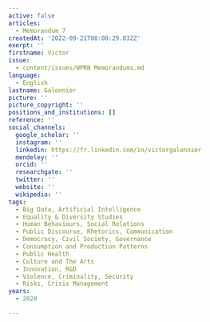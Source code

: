 ```yaml
---
active: false
articles:
  - Memorandum_7
createdAt: '2022-09-21T08:08:29.832Z'
exerpt: ''
firstname: Victor
issue:
  - content/issues/WPRN Memorandums.md
language:
  - English
lastname: Galonnier
picture: ''
picture_copyright: ''
positions_and_institutions: []
reference: ''
social_channels:
  google_scholar: ''
  instagram: ''
  linkedin: https://fr.linkedin.com/in/victorgalonnier
  mendeley: ''
  orcid: ''
  researchgate: ''
  twitter: ''
  website: ''
  wikipedia: ''
tags:
  - Big Data, Artificial Intelligence
  - Equality & Diversity Studies
  - Human Behaviours, Social Relations
  - Public Discourse, Rhetorics, Communication
  - Democracy, Civil Society, Governance
  - Consumption and Production Patterns
  - Public Health
  - Culture and The Arts
  - Innovation, R&D
  - Violence, Criminality, Security
  - Risks, Crisis Management
years:
  - 2020

---
```

